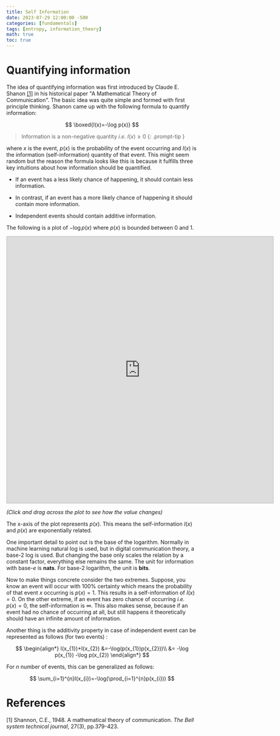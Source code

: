 ```yaml
---
title: Self Information
date: 2023-07-29 12:00:00 -500
categories: [fundamentals]
tags: [entropy, information_theory]
math: true
toc: true
---
```


# Quantifying information

The idea of quantifying information was first introduced by Claude E. Shanon [[1]](https://dl.acm.org/doi/pdf/10.1145/584091.584093) in his historical paper "A Mathematical Theory of Communication". The basic idea was quite simple and formed with first principle thinking. Shanon came up with the following formula to quantify information:

$$
\boxed{I(x)=-\log p(x)}
$$

> Information is a non-negative quantity _i.e._ $I(x)\geq0$
{: .prompt-tip }

where $x$ is the event, $p(x)$ is the probability of the event occurring and $I(x)$ is the information (self-information) quantity of that event. This might seem random but the reason the formula looks like this is because it fulfills three key intuitions about how information should be quantified.

- If an event has a less likely chance of happening, it should contain less information.

- In contrast, if an event has a more likely chance of happening it should contain more information.

- Independent events should contain additive information.

The following is a plot of $- \log p(x)$ where $p(x)$ is bounded between 0 and 1.

<iframe src="https://www.desmos.com/calculator/rklqka2ubx?embed" width="700" height="700" style="border: 2px solid #ccc" frameborder=0></iframe>

_(Click  and drag across the plot to see how the value changes)_

The x-axis of the plot represents $p(x)$. This means the self-information $I(x)$ and $p(x)$ are exponentially related.

One important detail to point out is the base of the logarithm. Normally in machine learning natural log is used, but in digital communication theory, a base-2 log is used. But changing the base only scales the relation by a constant factor, everything else remains the same. The unit for information with base-$e$ is **nats**. For base-2 logarithm, the unit is **bits**.

Now to make things concrete consider the two extremes. Suppose, you know an event will occur with 100% certainty which means the probability of that event $x$ occurring is $p(x)=1$. This results in a self-information of $I(x)=0$. On the other extreme, if an event has zero chance of occurring _i.e._ $p(x)=0$, the self-information is $\infty$. This also makes sense, because if an event had no chance of occurring at all, but still happens it theoretically should have an infinite amount of information.

Another thing is the additivity property in case of independent event can be represented as follows (for two events) :

$$
\begin{align*}
 I(x_{1})+I(x_{2}) &=-\log(p(x_{1})p(x_{2}))\\
 &= -\log p(x_{1}) -\log p(x_{2})
\end{align*}
$$

For $n$ number of events, this can be generalized as follows:

$$
 \sum_{i=1}^{n}I(x_{i})=-\log(\prod_{i=1}^{n}p(x_{i}))
$$

# References

[1] Shannon, C.E., 1948. A mathematical theory of communication. *The Bell system technical journal*, 27(3), pp.379-423.